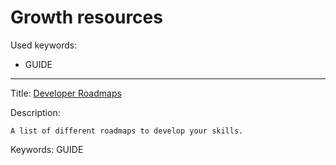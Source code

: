 # Growth resources

Used keywords:
* GUIDE

<hr/>

Title: [Developer Roadmaps](https://roadmap.sh/)

Description:
```
A list of different roadmaps to develop your skills.
```

Keywords: GUIDE
